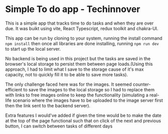 # Simple To do app - Techinnover

This is a simple app that tracks time to do tasks and when they are over due. It was buikt using vite, React Typescript, redux toolkit and chakra-UI.

This app can be run by cloning to your system, running the install command `npm install` then once all libraries are done installing, running `npm run dev` to start up the local server.

No backend is being used in this project but the tasks are saved in the browser's local storage to persist them between page loads.(Using this approach, I had to limit what I save to the storage cause of it's max capacity, not to quickly fill it to be able to save more tasks).

The only challenge faced here was for the images. It seemed counter-efficient to save the images to the local storage so I had to replace them with links to free images online to keep the functionality (simulating a real-life scenario where the images have to be uploaded to the image server first then the link sent to the backend server).

Extra features I would've added if given the time would be to make the date at the top of the page functional such that on click of the next and previous button, I can switch between tasks of different days
